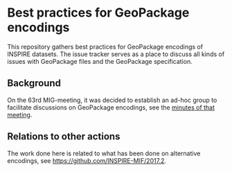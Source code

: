 # Best practices for GeoPackage encodings
This repository gathers best practices for GeoPackage encodings of INSPIRE datasets. The issue tracker serves as a place to discuss all kinds of issues with GeoPackage files and the GeoPackage specification.

## Background
On the 63rd MIG-meeting, it was decided to establish an ad-hoc group to facilitate discussions on GeoPackage encodings, see the [minutes of that meeting](https://webgate.ec.europa.eu/fpfis/wikis/pages/viewpage.action?pageId=559350289).

## Relations to other actions
The work done here is related to what has been done on alternative encodings, see https://github.com/INSPIRE-MIF/2017.2.
